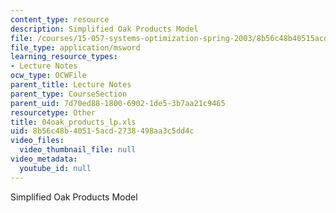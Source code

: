 ```yaml
---
content_type: resource
description: Simplified Oak Products Model
file: /courses/15-057-systems-optimization-spring-2003/8b56c48b40515acd2738498aa3c5dd4c_04oak_products_lp.xls
file_type: application/msword
learning_resource_types:
- Lecture Notes
ocw_type: OCWFile
parent_title: Lecture Notes
parent_type: CourseSection
parent_uid: 7d70ed88-1800-6902-1de5-3b7aa21c9465
resourcetype: Other
title: 04oak_products_lp.xls
uid: 8b56c48b-4051-5acd-2738-498aa3c5dd4c
video_files:
  video_thumbnail_file: null
video_metadata:
  youtube_id: null
---
```

Simplified Oak Products Model

